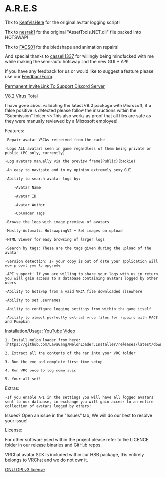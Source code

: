 # A.R.E.S

Thx to [KeafyIsHere](https://github.com/KeafyIsHere) for the original avatar logging script!

Thx to [nesrak1](https://github.com/nesrak1/AssetsTools.NET) for the original "AssetTools.NET.dll" file packed into HOTSWAP!

Thx to [FACS01](https://github.com/FACS01-01/FACS_Utilities) for the bledshape and animation repairs!

And special thanks to [cassell1337](https://github.com/cassell1337) for willingly being mindfucked with me while making the semi-auto hotswap and the new GUI + API!

If you have any feedback for us or would like to suggest a feature please use our [FeedbackForm](https://forms.gle/QifnS6ZSa8fse9yF7).

[Permanent Invite Link To Support Discord Server](https://discord.gg/dhSdMsfgWe)

[V8.2 Virus Total](https://www.virustotal.com/gui/file/e406884100da99b461eb2506b0a61ef033eb86d44e40e82e22b29015833d9d48)

I have gone about validating the latest V8.2 package with Microsoft, if a false positive is detected please follow the insructions within the "Submission" folder <<This also works as proof that all files are safe as they were manually reviewed by a Microsoft employee!

Features:

    -Repair avatar VRCAs retreived from the cache

	-Logs ALL avatars seen in game regardless of them being private or public (PC only, currently)

    -Log avatars manually via the preview frame(Public)(brokie)
	
	-An easy to navigate and in my opinion extremely sexy GUI
	
	-Ability to search avatar logs by:
	
		-Avatar Name
		
		-Avatar ID
		
		-Avatar Author
		
		-Uploader Tags
	
	-Browse the logs with image previews of avatars
	
	-Mostly-Automatic HotswapingV2 + Set images on upload
	
	-HTML Viewer for easy browsing of larger logs
	
	-Search by tags: These are the tags given during the upload of the avatar
	
	-Version detection: IF your copy is out of dste your application will now propmt you to upgrade

    -API support! If you are willing to share your logs with us in return you will gain access to a database containing avatars logged by other users

    -Ability to hotswap from a vaid VRCA file downloaded elsewhere

    -Ability to set usernames

    -Ability to configure logging settings from within the game itself

    -Ability to almost perfectly extract vrca files for repairs with FACS and Pumpkin

Installation/Usage: [YouTube Video](https://youtu.be/WFuB8ycALhA)
	
    1. Install melon loader from here: (https://github.com/LavaGang/MelonLoader.Installer/releases/latest/download/MelonLoader.Installer.exe)

    2. Extract all the contents of the rar into your VRC folder
	
	3. Run the exe and complete first time setup
	
	4. Run VRC once to log some avis
	
	5. Your all set!

Extras:

    -If you enable API in the settings you will have all logged avatars sent to our database, in exchange you will gain access to an entire collection of avatars logged by others!

Issues? Open an issue in the "Issues" tab, We will do our best to resolve your issue!

License:

For other software ysed within the project please refer to the LICENCE folder in our release binaries and GitHub repos.

VRChat avatar SDK is included within our HSB package, this entirely belongs to VRChat and we do not own it.

[GNU GPLv3 license](https://www.gnu.org/licenses/gpl-3.0.en.html)

